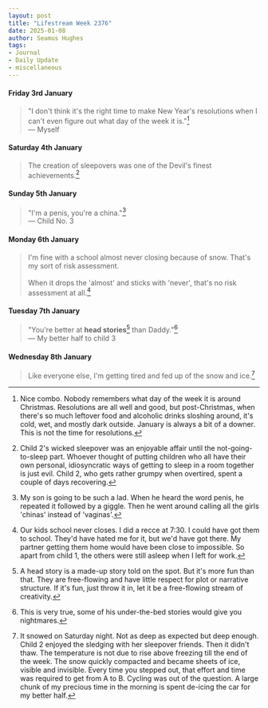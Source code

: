 ```yaml
---
layout: post
title: "Lifestream Week 2376"
date: 2025-01-08
author: Seamus Hughes
tags:
- Journal
- Daily Update
- miscellaneous 
---
```

#### Friday 3rd January 

> "I don't think it's the right time to make New Year's resolutions when I can't even figure out what day of the week it is."[^1] \
> — Myself

[^1]: Nice combo. Nobody remembers what day of the week it is around Christmas. Resolutions are all well and good, but post-Christmas, when there's so much leftover food and alcoholic drinks sloshing around, it's cold, wet, and mostly dark outside. January is always a bit of a downer. This is not the time for resolutions.

#### Saturday 4th January 

> The creation of sleepovers was one of the Devil's finest achievements.[^2]

[^2]: Child 2's wicked sleepover was an enjoyable affair until the not-going-to-sleep part. Whoever thought of putting children who all have their own personal, idiosyncratic ways of getting to sleep in a room together is just evil. Child 2, who gets rather grumpy when overtired, spent a couple of days recovering.


#### Sunday 5th January 

> "I'm a penis, you're a china."[^3]\
> — Child No. 3

[^3]: My son is going to be such a lad. When he heard the word penis, he repeated it followed by a giggle. Then he went around calling all the girls 'chinas' instead of 'vaginas'.

#### Monday 6th January

> I'm fine with a school almost never closing because of snow. That's my sort of risk assessment.\
> \
> When it drops the 'almost' and sticks with 'never', that's no risk assessment at all.[^4]

[^4]: Our kids school never closes. I did a recce at 7:30. I could have got them to school. They'd have hated me for it, but we'd have got there. My partner getting them home would have been close to impossible. So apart from child 1, the others were still asleep when I left for work.

#### Tuesday 7th January 

> "You're better at **head stories**[^6] than Daddy."[^5]\
> — My better half to child 3

[^5]: This is very true, some of his under-the-bed stories would give you nightmares.

[^6]: A head story is a made-up story told on the spot. But it's more fun than that. They are free-flowing and have little respect for plot or narrative structure. If it's fun, just throw it in, let it be a free-flowing stream of creativity.


#### Wednesday 8th January 

> Like everyone else, I'm getting tired and fed up of the snow and ice.[^7]

[^7]: It snowed on Saturday night. Not as deep as expected but deep enough. Child 2 enjoyed the sledging with her sleepover friends. Then it didn't thaw. The temperature is not due to rise above freezing till the end of the week. The snow quickly compacted and became sheets of ice, visible and invisible. Every time you stepped out, that effort and time was required to get from A to B. Cycling was out of the question. A large chunk of my precious time in the morning is spent de-icing the car for my better half.